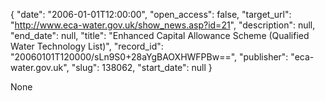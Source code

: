 {
  "date": "2006-01-01T12:00:00", 
  "open_access": false, 
  "target_url": "http://www.eca-water.gov.uk/show_news.asp?id=21", 
  "description": null, 
  "end_date": null, 
  "title": "Enhanced Capital Allowance Scheme (Qualified Water Technology List)", 
  "record_id": "20060101T120000/sLn9S0+28aYgBAOXHWFPBw==", 
  "publisher": "eca-water.gov.uk", 
  "slug": 138062, 
  "start_date": null
}

None